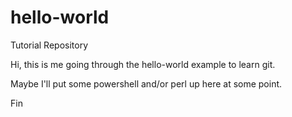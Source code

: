 # hello-world
Tutorial Repository

Hi, this is me going through the hello-world example to learn git.

Maybe I'll put some powershell and/or perl up here at some point.

Fin
